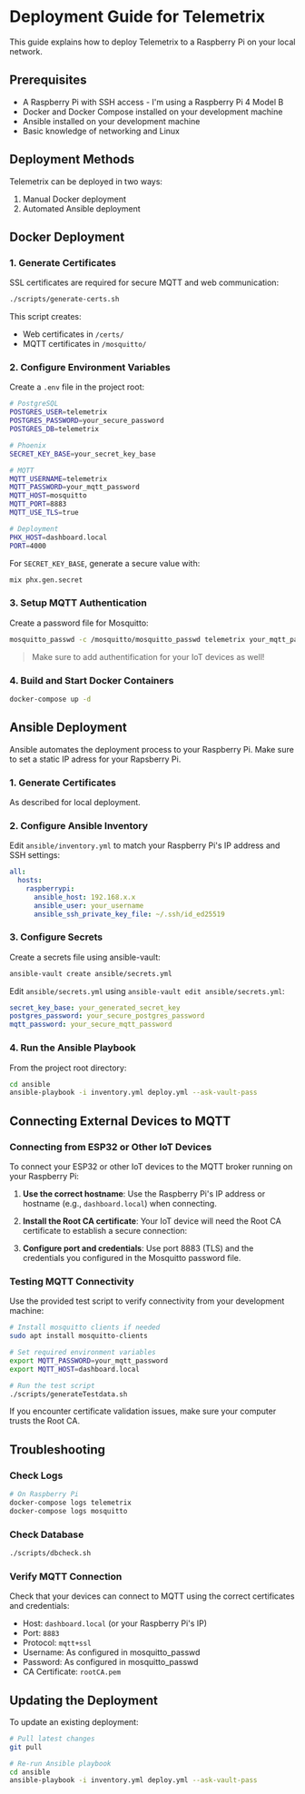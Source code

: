# Deployment Guide for Telemetrix

This guide explains how to deploy Telemetrix to a Raspberry Pi on your local network.

## Prerequisites

- A Raspberry Pi with SSH access - I'm using a Raspberry Pi 4 Model B
- Docker and Docker Compose installed on your development machine
- Ansible installed on your development machine
- Basic knowledge of networking and Linux

## Deployment Methods

Telemetrix can be deployed in two ways:
1. Manual Docker deployment
2. Automated Ansible deployment

## Docker Deployment

### 1. Generate Certificates

SSL certificates are required for secure MQTT and web communication:

```bash
./scripts/generate-certs.sh
```

This script creates:
- Web certificates in `/certs/`
- MQTT certificates in `/mosquitto/`

### 2. Configure Environment Variables

Create a `.env` file in the project root:

```bash
# PostgreSQL
POSTGRES_USER=telemetrix
POSTGRES_PASSWORD=your_secure_password
POSTGRES_DB=telemetrix

# Phoenix
SECRET_KEY_BASE=your_secret_key_base

# MQTT
MQTT_USERNAME=telemetrix
MQTT_PASSWORD=your_mqtt_password
MQTT_HOST=mosquitto
MQTT_PORT=8883
MQTT_USE_TLS=true

# Deployment
PHX_HOST=dashboard.local
PORT=4000
```

For `SECRET_KEY_BASE`, generate a secure value with:
```bash
mix phx.gen.secret
```

### 3. Setup MQTT Authentication

Create a password file for Mosquitto:
```bash
mosquitto_passwd -c /mosquitto/mosquitto_passwd telemetrix your_mqtt_password
```

> Make sure to add authentification for your IoT devices as well!

### 4. Build and Start Docker Containers

```bash
docker-compose up -d
```

## Ansible Deployment

Ansible automates the deployment process to your Raspberry Pi. Make sure to set a static IP adress for your Rapsberry Pi.

### 1. Generate Certificates

As described for local deployment.

### 2. Configure Ansible Inventory

Edit `ansible/inventory.yml` to match your Raspberry Pi's IP address and SSH settings:

```yaml
all:
  hosts:
    raspberrypi:
      ansible_host: 192.168.x.x
      ansible_user: your_username
      ansible_ssh_private_key_file: ~/.ssh/id_ed25519
```

### 3. Configure Secrets

Create a secrets file using ansible-vault:

```bash
ansible-vault create ansible/secrets.yml
```

Edit `ansible/secrets.yml` using `ansible-vault edit ansible/secrets.yml`:

```yaml
secret_key_base: your_generated_secret_key
postgres_password: your_secure_postgres_password
mqtt_password: your_secure_mqtt_password
```

### 4. Run the Ansible Playbook

From the project root directory:

```bash
cd ansible
ansible-playbook -i inventory.yml deploy.yml --ask-vault-pass
```

## Connecting External Devices to MQTT

### Connecting from ESP32 or Other IoT Devices

To connect your ESP32 or other IoT devices to the MQTT broker running on your Raspberry Pi:

1. **Use the correct hostname**: Use the Raspberry Pi's IP address or hostname (e.g., `dashboard.local`) when connecting.

2. **Install the Root CA certificate**: Your IoT device will need the Root CA certificate to establish a secure connection:

3. **Configure port and credentials**: Use port 8883 (TLS) and the credentials you configured in the Mosquitto password file.

### Testing MQTT Connectivity

Use the provided test script to verify connectivity from your development machine:

```bash
# Install mosquitto clients if needed
sudo apt install mosquitto-clients

# Set required environment variables
export MQTT_PASSWORD=your_mqtt_password
export MQTT_HOST=dashboard.local

# Run the test script
./scripts/generateTestdata.sh
```

If you encounter certificate validation issues, make sure your computer trusts the Root CA.

## Troubleshooting

### Check Logs
```bash
# On Raspberry Pi
docker-compose logs telemetrix
docker-compose logs mosquitto
```

### Check Database
```bash
./scripts/dbcheck.sh
```

### Verify MQTT Connection
Check that your devices can connect to MQTT using the correct certificates and credentials:
- Host: `dashboard.local` (or your Raspberry Pi's IP)
- Port: `8883`
- Protocol: `mqtt+ssl`
- Username: As configured in mosquitto_passwd
- Password: As configured in mosquitto_passwd
- CA Certificate: `rootCA.pem`

## Updating the Deployment

To update an existing deployment:

```bash
# Pull latest changes
git pull

# Re-run Ansible playbook
cd ansible
ansible-playbook -i inventory.yml deploy.yml --ask-vault-pass
```
